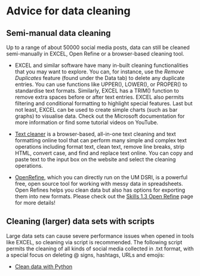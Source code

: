 # Advice for data cleaning

## Semi-manual data cleaning

Up to a range of about 50000 social media posts, data can still be cleaned semi-manually in EXCEL, Open Refine or a browser-based cleaning tool. 

- EXCEL and similar software have many in-built cleaning functionalities that you may want to explore. You can, for instance, use the *Remove Duplicates* feature (found under the Data tab) to delete any duplicate entries. You can use functions like UPPER(), LOWER(), or PROPER() to standardise text formats. Similarly, EXCEL has a TRIM() function to remove extra spaces before or after text entries. EXCEL also permits filtering and conditional formatting to highlight special features. Last but not least, EXCEL can be used to create simple charts (such as bar graphs) to visualise data. Check out the Microsoft documentation for more information or find some tutorial videos on YouTube.
  
- [Text cleaner](https://textcleaner.net/?utm_content=cmp-true) is a browser-based, all-in-one text cleaning and text formatting online tool that can perform many simple and complex text operations including format text, clean text, remove line breaks, strip HTML, convert case, and find and replace text online. You can copy and paste text to the input box on the website and select the cleaning operations.
  
- [OpenRefine](https://openrefine.org/), which you can directly run on the UM DSRI, is a powerful free, open source tool for working with messy data in spreadsheets. Open Refines helps you clean data but also has options for exporting them into new formats. Please check out the [Skills 1.3 Open Refine](https://monikabarget.github.io/distant-reading/pages_skills1_3_OpenRefine.html) page for more details!

## Cleaning (larger) data sets with scripts

Large data sets can cause severe performance issues when opened in tools like EXCEL, so cleaning via script is recommended. The following script permits the cleaning of all kinds of social media collected in .txt format, with a special focus on deleting @ signs, hashtags, URLs and emojis:

- [Clean data with Python](https://github.com/MonikaBarget/distant-reading/tree/main/python/Clean_data.py)
